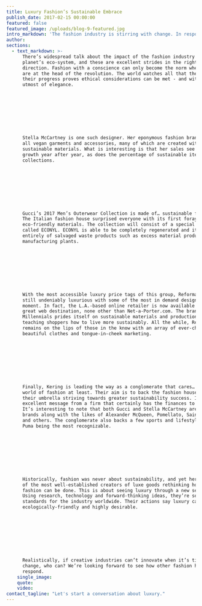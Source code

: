 ```yaml
---
title: ​Luxury Fashion’s Sustainable Embrace
publish_date: 2017-02-15 00:00:00
featured: false
featured_image: /uploads/blog-9-featured.jpg
intro_markdown: 'The fashion industry is stirring with change. In response to global issues, the environment and evolving societal views, some designer fashion houses are embracing sustainable materials and production processes. These names include such powerhouses as Stella McCartney, Gucci, Reformation and even luxury conglomerates like Kering.​'
author:
sections:
  - text_markdown: >-
      There’s widespread talk about the impact of the fashion industry on our
      planet’s eco-system, and these are excellent strides in the right
      direction. Fashion with a conscience can only become the norm when leaders
      are at the head of the revolution. The world watches all that they do and
      their progress proves ethical considerations can be met - and with the
      utmost of elegance.









      Stella McCartney is one such designer. Her eponymous fashion brand features
      all vegan garments and accessories, many of which are created with
      sustainable materials. What is interesting is that her sales see serious
      growth year after year, as does the percentage of sustainable items in her
      collections.









      Gucci’s 2017 Men’s Outerwear Collection is made of… sustainable fabrics.
      The Italian fashion house surprised everyone with its first foray into
      eco-friendly materials. The collection will consist of a special textile
      called ECONYL. ECONYL is able to be completely regenerated and it’s made
      entirely of salvaged waste products such as excess material produced by
      manufacturing plants.









      With the most accessible luxury price tags of this group, Reformation is
      still undeniably luxurious with some of the most in demand designs of the
      moment. In fact, the L.A.-based online retailer is now available at another
      great web destination, none other than Net-a-Porter.com. The brand aimed at
      Millennials prides itself on sustainable materials and production while
      teaching shoppers how to live more sustainably. All the while, Reformation
      remains on the lips of those in the know with an array of ever-changing,
      beautiful clothes and tongue-in-cheek marketing.









      Finally, Kering is leading the way as a conglomerate that cares… in the
      world of fashion at least. Their aim is to back the fashion houses under
      their umbrella striving towards greater sustainability success. It’s an
      excellent message from a firm that certainly has the finances to fund it.
      It’s interesting to note that both Gucci and Stella McCartney are Kering
      brands along with the likes of Alexander McQueen, Pomellato, Saint Laurent
      and others. The conglomerate also backs a few sports and lifestyle brands,
      Puma being the most recognizable.









      Historically, fashion was never about sustainability, and yet here are some
      of the most well-established creators of luxe goods rethinking how high
      fashion can be done. This is about seeing luxury through a new set of eyes.
      Using research, technology and forward-thinking ideas, they’re setting the
      standards for the industry worldwide. Their actions say luxury can be
      ecologically-friendly and highly desirable.









      Realistically, if creative industries can’t innovate when it’s time to
      change, who can? We’re looking forward to see how other fashion houses
      respond.​
    single_image:
    quote:
    video:
contact_tagline: "Let's start a conversation about luxury."
---
```



